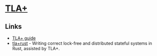 # [TLA+](https://en.wikipedia.org/wiki/TLA%2B)

## Links

- [TLA+ guide](https://www.learntla.com/introduction/)
- [tla+rust](https://github.com/spacejam/tla-rust) - Writing correct lock-free and distributed stateful systems in Rust, assisted by TLA+.